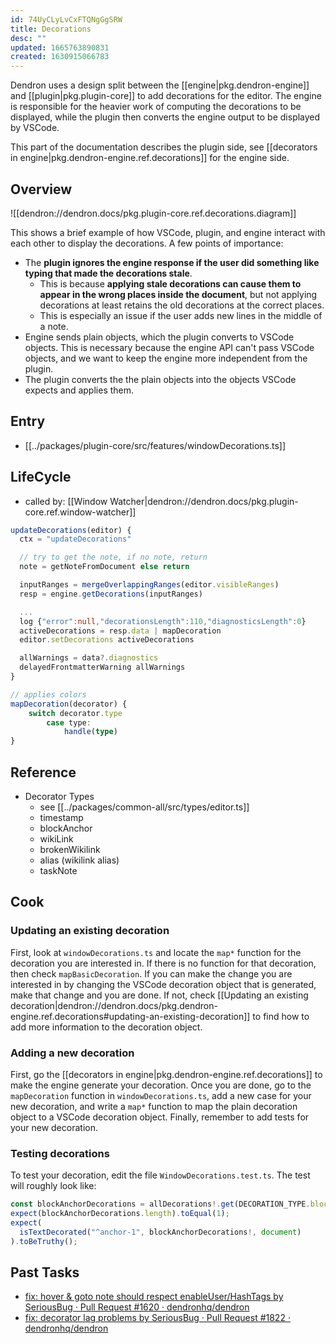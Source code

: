 ```yaml
---
id: 74UyCLyLvCxFTQNgGgSRW
title: Decorations
desc: ""
updated: 1665763890831
created: 1630915066783
---
```


Dendron uses a design split between the [[engine|pkg.dendron-engine]] and
[[plugin|pkg.plugin-core]] to add decorations for the editor. The engine is
responsible for the heavier work of computing the decorations to be displayed,
while the plugin then converts the engine output to be displayed by VSCode.

This part of the documentation describes the plugin side, see [[decorators in engine|pkg.dendron-engine.ref.decorations]]
for the engine side.

## Overview

![[dendron://dendron.docs/pkg.plugin-core.ref.decorations.diagram]]

This shows a brief example of how VSCode, plugin, and engine interact with each
other to display the decorations. A few points of importance:

- The **plugin ignores the engine response if the user did something like typing that made the decorations stale**. 
  - This is because **applying stale decorations can cause them to appear in the wrong places inside the document**, but not applying decorations at least retains the old decorations at the correct places. 
  - This is especially an issue if the user adds new lines in the middle of a note.
- Engine sends plain objects, which the plugin converts to VSCode objects. This is necessary because the engine API can't pass VSCode objects, and we want to keep the engine more independent from the plugin.
- The plugin converts the the plain objects into the objects VSCode expects and applies them.

## Entry

- [[../packages/plugin-core/src/features/windowDecorations.ts]]

## LifeCycle
- called by: [[Window Watcher|dendron://dendron.docs/pkg.plugin-core.ref.window-watcher]]

```ts packages/plugin-core/src/features/windowDecorations.ts
updateDecorations(editor) {
  ctx = "updateDecorations"

  // try to get the note, if no note, return
  note = getNoteFromDocument else return

  inputRanges = mergeOverlappingRanges(editor.visibleRanges)
  resp = engine.getDecorations(inputRanges)

  ...
  log {"error":null,"decorationsLength":110,"diagnosticsLength":0}
  activeDecorations = resp.data | mapDecoration
  editor.setDecorations activeDecorations

  allWarnings = data?.diagnostics
  delayedFrontmatterWarning allWarnings
}

// applies colors
mapDecoration(decorator) {
    switch decorator.type
        case type:
            handle(type)
}
```

## Reference

- Decorator Types
  - see [[../packages/common-all/src/types/editor.ts]]
  - timestamp
  - blockAnchor
  - wikiLink
  - brokenWikilink
  - alias (wikilink alias)
  - taskNote

## Cook

### Updating an existing decoration

First, look at `windowDecorations.ts` and locate the `map*` function for the
decoration you are interested in. If there is no function for that decoration,
then check `mapBasicDecoration`. If you can make the change you are interested
in by changing the VSCode decoration object that is generated, make that change
and you are done. If not, check [[Updating an existing decoration|dendron://dendron.docs/pkg.dendron-engine.ref.decorations#updating-an-existing-decoration]]
to find how to add more information to the decoration object.

### Adding a new decoration

First, go the [[decorators in engine|pkg.dendron-engine.ref.decorations]] to
make the engine generate your decoration. Once you are done, go to the
`mapDecoration` function in `windowDecorations.ts`, add a new case for your new
decoration, and write a `map*` function to map the plain decoration object to a
VSCode decoration object. Finally, remember to add tests for your new decoration.

### Testing decorations

To test your decoration, edit the file `WindowDecorations.test.ts`. The test
will roughly look like:

```ts
const blockAnchorDecorations = allDecorations!.get(DECORATION_TYPE.blockAnchor);
expect(blockAnchorDecorations.length).toEqual(1);
expect(
  isTextDecorated("^anchor-1", blockAnchorDecorations!, document)
).toBeTruthy();
```

## Past Tasks

- [fix: hover & goto note should respect enableUser/HashTags by SeriousBug · Pull Request #1620 · dendronhq/dendron](https://github.com/dendronhq/dendron/pull/1620)
- [fix: decorator lag problems by SeriousBug · Pull Request #1822 · dendronhq/dendron](https://github.com/dendronhq/dendron/pull/1822)
